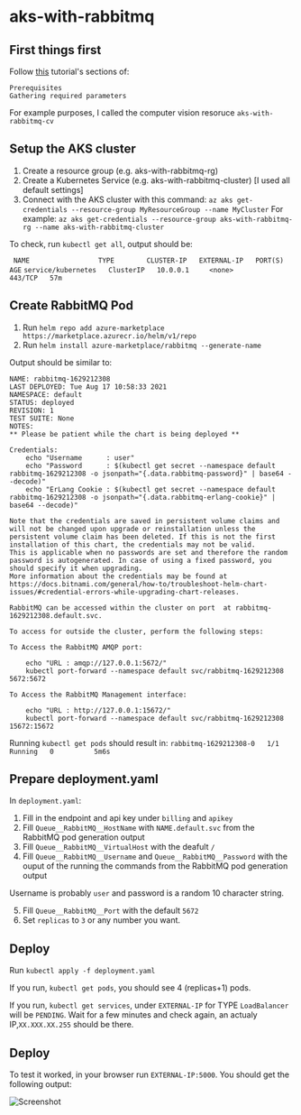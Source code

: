 # aks-with-rabbitmq


## First things first

Follow [this](https://docs.microsoft.com/en-us/azure/cognitive-services/computer-vision/deploy-computer-vision-on-premises#deploy-multiple-v3-containers-on-the-kubernetes-cluster) tutorial's sections of:

```
Prerequisites
Gathering required parameters
```

For example purposes, I called the computer vision resoruce `aks-with-rabbitmq-cv`

## Setup the AKS cluster

1. Create a resource group (e.g. aks-with-rabbitmq-rg)
2. Create a Kubernetes Service (e.g. aks-with-rabbitmq-cluster) [I used all default settings]
3. Connect with the AKS cluster with this command:
```az aks get-credentials --resource-group MyResourceGroup --name MyCluster```
For example:
``` az aks get-credentials --resource-group aks-with-rabbitmq-rg --name aks-with-rabbitmq-cluster ```


To check, run `kubectl get all`, output should be:

``` NAME                 TYPE        CLUSTER-IP   EXTERNAL-IP   PORT(S)   AGE```
``` service/kubernetes   ClusterIP   10.0.0.1     <none>        443/TCP   57m ```

## Create RabbitMQ Pod

1. Run `helm repo add azure-marketplace https://marketplace.azurecr.io/helm/v1/repo`
2. Run `helm install azure-marketplace/rabbitmq --generate-name`

Output should be similar to:
```
NAME: rabbitmq-1629212308
LAST DEPLOYED: Tue Aug 17 10:58:33 2021
NAMESPACE: default
STATUS: deployed
REVISION: 1
TEST SUITE: None
NOTES:
** Please be patient while the chart is being deployed **

Credentials:
    echo "Username      : user"
    echo "Password      : $(kubectl get secret --namespace default rabbitmq-1629212308 -o jsonpath="{.data.rabbitmq-password}" | base64 --decode)"
    echo "ErLang Cookie : $(kubectl get secret --namespace default rabbitmq-1629212308 -o jsonpath="{.data.rabbitmq-erlang-cookie}" | base64 --decode)"

Note that the credentials are saved in persistent volume claims and will not be changed upon upgrade or reinstallation unless the persistent volume claim has been deleted. If this is not the first installation of this chart, the credentials may not be valid.
This is applicable when no passwords are set and therefore the random password is autogenerated. In case of using a fixed password, you should specify it when upgrading.
More information about the credentials may be found at https://docs.bitnami.com/general/how-to/troubleshoot-helm-chart-issues/#credential-errors-while-upgrading-chart-releases.

RabbitMQ can be accessed within the cluster on port  at rabbitmq-1629212308.default.svc.

To access for outside the cluster, perform the following steps:

To Access the RabbitMQ AMQP port:

    echo "URL : amqp://127.0.0.1:5672/"
    kubectl port-forward --namespace default svc/rabbitmq-1629212308 5672:5672

To Access the RabbitMQ Management interface:

    echo "URL : http://127.0.0.1:15672/"
    kubectl port-forward --namespace default svc/rabbitmq-1629212308 15672:15672
```


Running `kubectl get pods` should result in:
`rabbitmq-1629212308-0   1/1     Running   0          5m6s`

## Prepare deployment.yaml

In `deployment.yaml`:
1. Fill in the endpoint and api key under `billing` and `apikey`
2. Fill `Queue__RabbitMQ__HostName` with `NAME.default.svc` from the RabbitMQ pod generation output
3. Fill `Queue__RabbitMQ__VirtualHost` with the deafult `/`
4. Fill `Queue__RabbitMQ__Username` and `Queue__RabbitMQ__Password` with the ouput of the running the commands from the RabbitMQ pod generation output

Username is probably `user` and password is a random 10 character string. 

5. Fill `Queue__RabbitMQ__Port` with the default `5672`
6. Set `replicas` to `3` or any number you want. 


## Deploy

Run `kubectl apply -f deployment.yaml`

If you run, `kubectl get pods`, you should see 4 (replicas+1) pods.


If you run, `kubectl get services`, under `EXTERNAL-IP` for TYPE `LoadBalancer` will be `PENDING`.
Wait for a few minutes and check again, an actualy IP,`XX.XXX.XX.255` should be there.

## Deploy

To test it worked, in your browser run `EXTERNAL-IP:5000`.
You should get the following output: 

![Screenshot](success.png)
